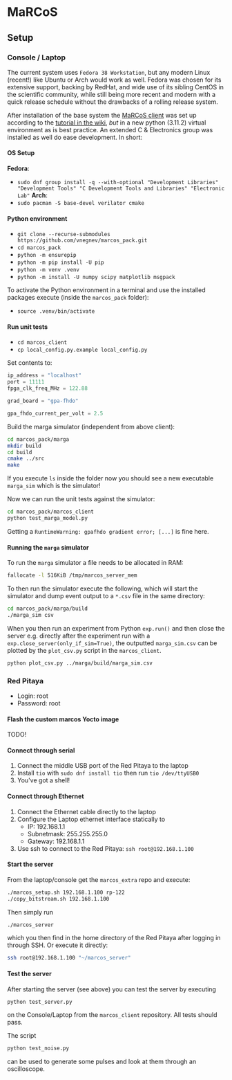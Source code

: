 # MaRCoS

## Setup

### Console / Laptop

The current system uses `Fedora 38 Workstation`, but any modern Linux (recent!) like Ubuntu or Arch would work as well. Fedora was chosen for its extensive support, backing by RedHat, and wide use of its sibling CentOS in the scientific community, while still being more recent and modern with a quick release schedule without the drawbacks of a rolling release system.

After installation of the base system the [MaRCoS client](https://github.com/vnegnev/marcos_client) was set up according to the [tutorial in the wiki](https://github.com/vnegnev/marcos_extras/wiki/tut_set_up_marcos_software), _but_ in a new python (3.11.2) virtual environment as is best practice. An extended C & Electronics group was installed as well do ease development. In short:

#### OS Setup

**Fedora**:
- `sudo dnf group install -q --with-optional "Development Libraries" "Development Tools" "C Development Tools and Libraries" "Electronic Lab"`
**Arch**:
- `sudo pacman -S base-devel verilator cmake`

#### Python environment

- `git clone --recurse-submodules https://github.com/vnegnev/marcos_pack.git`
- `cd marcos_pack`
- `python -m ensurepip`
- `python -m pip install -U pip`
- `python -m venv .venv`
- `python -m install -U numpy scipy matplotlib msgpack`

To activate the Python environment in a terminal and use the installed packages execute (inside the `marcos_pack` folder):
- `source .venv/bin/activate`

#### Run unit tests

- `cd marcos_client`
- `cp local_config.py.example local_config.py`

Set contents to:

```python
ip_address = "localhost"
port = 11111
fpga_clk_freq_MHz = 122.88

grad_board = "gpa-fhdo"

gpa_fhdo_current_per_volt = 2.5
```

Build the marga simulator (independent from above client):

```bash
cd marcos_pack/marga
mkdir build
cd build
cmake ../src
make
```

If you execute `ls` inside the folder now you should see a new executable `marga_sim` which is the simulator!

Now we can run the unit tests against the simulator:

```bash
cd marcos_pack/marcos_client
python test_marga_model.py
```

Getting a `RuntimeWarning: gpafhdo gradient error; [...]`  is fine here.

#### Running the `marga` simulator

To run the `marga` simulator a file needs to be allocated in RAM:
```bash
fallocate -l 516KiB /tmp/marcos_server_mem
```

To then run the simulator execute the following, which will start the simulator and dump event output to a `*.csv` file in the same directory:
```bash
cd marcos_pack/marga/build
./marga_sim csv
```

When you then run an experiment from Python `exp.run()` and then close the server e.g. directly after the experiment run with a `exp.close_server(only_if_sim=True)`, the outputted `marga_sim.csv` can be plotted by the `plot_csv.py` script in the `marcos_client`.

```bash
python plot_csv.py ../marga/build/marga_sim.csv
```

### Red Pitaya

- Login: root
- Password: root

#### Flash the custom marcos Yocto image

TODO!

#### Connect through serial
1. Connect the middle USB port of the Red Pitaya to the laptop
2. Install `tio` with `sudo dnf install tio` then run `tio /dev/ttyUSB0`
3. You've got a shell!

#### Connect through Ethernet
1. Connect the Ethernet cable directly to the laptop
2. Configure the Laptop ethernet interface statically to
    - IP: 192.168.1.1
    - Subnetmask: 255.255.255.0
    - Gateway: 192.168.1.1
3. Use ssh to connect to the Red Pitaya: `ssh root@192.168.1.100`

#### Start the server

From the laptop/console get the `marcos_extra` repo and execute:
```bash
./marcos_setup.sh 192.168.1.100 rp-122
./copy_bitstream.sh 192.168.1.100
```

Then simply run
```bash
./marcos_server
```

which you then find in the home directory of the Red Pitaya after logging in through SSH. Or execute it directly:
```bash
ssh root@192.168.1.100 "~/marcos_server"
```

#### Test the server

After starting the server (see above) you can test the server by executing
```bash
python test_server.py
```
on the Console/Laptop from the `marcos_client` repository. All tests should pass.

The script
```bash
python test_noise.py
```
can be used to generate some pulses and look at them through an oscilloscope.